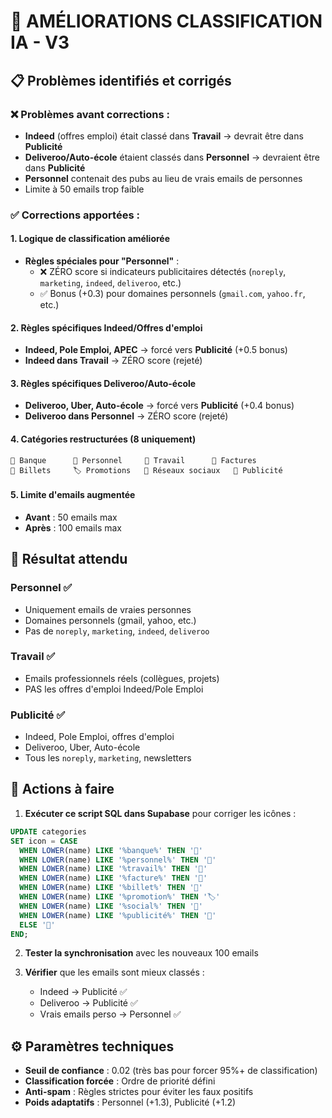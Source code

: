 # 🔧 AMÉLIORATIONS CLASSIFICATION IA - V3

## 📋 Problèmes identifiés et corrigés

### ❌ **Problèmes avant corrections :**
- **Indeed** (offres emploi) était classé dans **Travail** → devrait être dans **Publicité**
- **Deliveroo/Auto-école** étaient classés dans **Personnel** → devraient être dans **Publicité**
- **Personnel** contenait des pubs au lieu de vrais emails de personnes
- Limite à 50 emails trop faible

### ✅ **Corrections apportées :**

#### 1. **Logique de classification améliorée**
- **Règles spéciales pour "Personnel"** :
  - ❌ ZÉRO score si indicateurs publicitaires détectés (`noreply`, `marketing`, `indeed`, `deliveroo`, etc.)
  - ✅ Bonus (+0.3) pour domaines personnels (`gmail.com`, `yahoo.fr`, etc.)

#### 2. **Règles spécifiques Indeed/Offres d'emploi**
- **Indeed, Pole Emploi, APEC** → forcé vers **Publicité** (+0.5 bonus)
- **Indeed dans Travail** → ZÉRO score (rejeté)

#### 3. **Règles spécifiques Deliveroo/Auto-école**
- **Deliveroo, Uber, Auto-école** → forcé vers **Publicité** (+0.4 bonus)
- **Deliveroo dans Personnel** → ZÉRO score (rejeté)

#### 4. **Catégories restructurées (8 uniquement)**
```
🏦 Banque      👤 Personnel     💼 Travail      📄 Factures
🎫 Billets     🏷️ Promotions   📱 Réseaux sociaux   📢 Publicité
```

#### 5. **Limite d'emails augmentée**
- **Avant** : 50 emails max
- **Après** : 100 emails max

## 🎯 **Résultat attendu**

### **Personnel** ✅
- Uniquement emails de vraies personnes
- Domaines personnels (gmail, yahoo, etc.)
- Pas de `noreply`, `marketing`, `indeed`, `deliveroo`

### **Travail** ✅
- Emails professionnels réels (collègues, projets)
- PAS les offres d'emploi Indeed/Pole Emploi

### **Publicité** ✅
- Indeed, Pole Emploi, offres d'emploi
- Deliveroo, Uber, Auto-école
- Tous les `noreply`, `marketing`, newsletters

## 🚀 **Actions à faire**

1. **Exécuter ce script SQL dans Supabase** pour corriger les icônes :
```sql
UPDATE categories 
SET icon = CASE 
  WHEN LOWER(name) LIKE '%banque%' THEN '🏦'
  WHEN LOWER(name) LIKE '%personnel%' THEN '👤'
  WHEN LOWER(name) LIKE '%travail%' THEN '💼'
  WHEN LOWER(name) LIKE '%facture%' THEN '📄'
  WHEN LOWER(name) LIKE '%billet%' THEN '🎫'
  WHEN LOWER(name) LIKE '%promotion%' THEN '🏷️'
  WHEN LOWER(name) LIKE '%social%' THEN '📱'
  WHEN LOWER(name) LIKE '%publicité%' THEN '📢'
  ELSE '📧'
END;
```

2. **Tester la synchronisation** avec les nouveaux 100 emails

3. **Vérifier** que les emails sont mieux classés :
   - Indeed → Publicité ✅
   - Deliveroo → Publicité ✅
   - Vrais emails perso → Personnel ✅

## ⚙️ **Paramètres techniques**

- **Seuil de confiance** : 0.02 (très bas pour forcer 95%+ de classification)
- **Classification forcée** : Ordre de priorité défini
- **Anti-spam** : Règles strictes pour éviter les faux positifs
- **Poids adaptatifs** : Personnel (+1.3), Publicité (+1.2)
